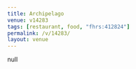 ```yaml
---
title: Archipelago
venue: v14283
tags: [restaurant, food, "fhrs:412824"]
permalink: /v/14283/
layout: venue
---
```

null